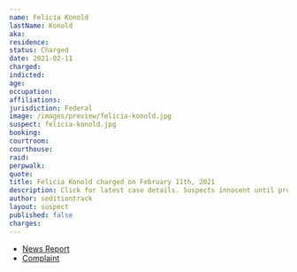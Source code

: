 ```yaml
---
name: Felicia Konold
lastName: Konold
aka:
residence:
status: Charged
date: 2021-02-11
charged:
indicted:
age:
occupation:
affiliations:
jurisdiction: Federal
image: /images/preview/felicia-konold.jpg
suspect: felicia-konold.jpg
booking:
courtroom:
courthouse:
raid:
perpwalk:
quote:
title: Felicia Konold charged on February 11th, 2021
description: Click for latest case details. Suspects innocent until proven guilty.
author: seditiontrack
layout: suspect
published: false
charges:
---
```

- [News Report]()
- [Complaint](https://www.justice.gov/usao-dc/case-multi-defendant/file/1366446/download)
